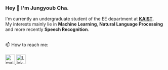 ### Hey 👋 I'm Jungyoub Cha.

I'm currently an undergraduate student of the EE department at <strong><a href="https://www.kaist.ac.kr/en/">KAIST</a></strong>.
<br>My interests mainly lie in **Machine Learning**, **Natural Language Processing** and more recently **Speech Recognition**.
<br>
<br>
</p>
📫 How to reach me: <br><br>
    <a href="mailto:jungyoub.cha@kaist.ac.kr"> <img alt="mail" src="https://user-images.githubusercontent.com/97519387/195399316-09999440-e096-4ef5-a550-5120ae5b1c88.png" width="30" height="30">  </a> <a href="https://www.linkedin.com/in/jungyoub-cha-25303a258/"> <img alt="LinkedIn" src="https://user-images.githubusercontent.com/97519387/212090212-4cdc5d4c-3291-4206-a36d-2de01a799ca9.png" width="30" height="30"> </a>
<!--

**sunnyc98/sunnyc98** is a ✨ _special_ ✨ repository because its `README.md` (this file) appears on your GitHub profile.

Here are some ideas to get you started:


- 🔭 I’m currently working/studying on:
      - NER analysis on Korean user-generated text data
      - Event Extraction as a modified task of Semantic Role Labeling
- 📫 How to reach me: ...

- 😄 Pronouns: ...
- ⚡ Fun fact: ...
-->
